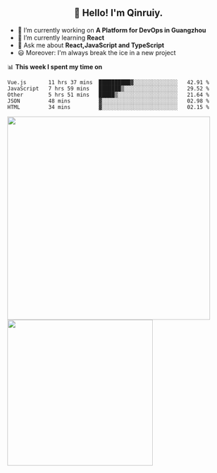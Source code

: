 <h2 align="center">👋 Hello! I'm Qinruiy.</h2>


- 🔭 I’m currently working on **A Platform for DevOps in Guangzhou**
- 🌱 I’m currently learning **React**
- 💬 Ask me about **React,JavaScript and TypeScript**
- 😃 Moreover: I'm always break the ice in a new project

📊 **This week I spent my time on**

<!--START_SECTION:waka-->
```text
Vue.js       11 hrs 37 mins  ██████████▓░░░░░░░░░░░░░░   42.91 % 
JavaScript   7 hrs 59 mins   ███████▒░░░░░░░░░░░░░░░░░   29.52 % 
Other        5 hrs 51 mins   █████▒░░░░░░░░░░░░░░░░░░░   21.64 % 
JSON         48 mins         ▓░░░░░░░░░░░░░░░░░░░░░░░░   02.98 % 
HTML         34 mins         ▓░░░░░░░░░░░░░░░░░░░░░░░░   02.15 % 
```
<!--END_SECTION:waka-->

<p>
<img align="left" width="460" src="https://github-readme-stats.vercel.app/api?username=Qinruiy&custom_title=Qrinruiy's Github Stats&theme=graywhite&hide_border=true"/> <img align="left" width="330" src="https://github-readme-stats.vercel.app/api/top-langs/?username=Qinruiy&layout=compact&theme=graywhite&hide_border=true"/>
</p>
